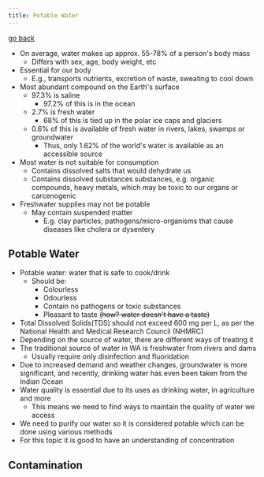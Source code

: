 ```yaml
---
title: Potable Water
---
```


[go back](11Subjects/11Chemistry)

- On average, water makes up approx. 55-78% of a person's body mass
	- Differs with sex, age, body weight, etc
- Essential for our body
	- E.g., transports nutrients, excretion of waste, sweating to cool down
- Most abundant compound on the Earth's surface
	- 97.3% is saline
		- 97.2% of this is in the ocean
	- 2.7% is fresh water
		- 68% of this is tied up in the polar ice caps and glaciers
	- 0.6% of this is available of fresh water in rivers, lakes, swamps or groundwater
		- Thus, only 1.62% of the world's water is available as an accessible source
- Most water is not suitable for consumption
	- Contains dissolved salts that would dehydrate us
	- Contains dissolved substances substances, e.g. organic compounds, heavy metals, which may be toxic to our organs or carcenogenic
- Freshwater supplies may not be potable
	- May contain suspended matter
		- E.g. clay particles, pathogens/micro-organisms that cause diseases like cholera or dysentery

## Potable Water

- Potable water: water that is safe to cook/drink
	- Should be:
		- Colourless
		- Odourless
		- Contain no pathogens or toxic substances
		- Pleasant to taste ~~(how? water doesn't have a taste)~~
- Total Dissolved Solids(TDS) should not exceed 600 mg per L, as per the National Health and Medical Research Council (NHMRC)
- Depending on the source of water, there are different ways of treating it
- The traditional source of water in WA is freshwater from rivers and dams
	- Usually require only disinfection and fluoridation
- Due to increased demand and weather changes, groundwater is more significant, and recently, drinking water has even been taken from the Indian Ocean
- Water quality is essential due to its uses as drinking water, in agriculture and more 
	- This means we need to find ways to maintain the quality of water we access 
- We need to purify our water so it is considered potable which can be done using various methods 
- For this topic it is good to have an understanding of concentration

## Contamination